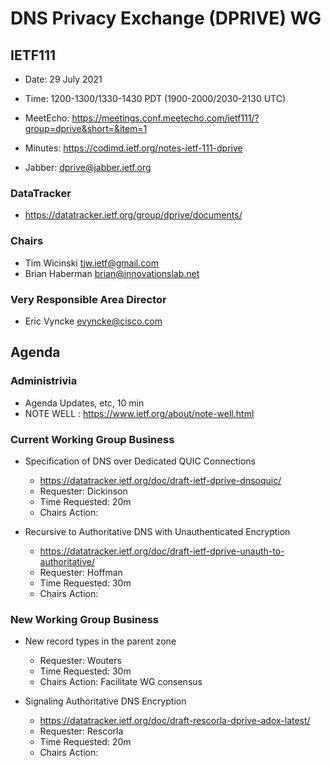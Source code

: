 
# DNS Privacy Exchange (DPRIVE) WG
## IETF111

* Date: 29 July 2021
* Time: 1200-1300/1330-1430 PDT (1900-2000/2030-2130 UTC)
* MeetEcho: https://meetings.conf.meetecho.com/ietf111/?group=dprive&short=&item=1
* Minutes: https://codimd.ietf.org/notes-ietf-111-dprive

* Jabber:  dprive@jabber.ietf.org


### DataTracker
* https://datatracker.ietf.org/group/dprive/documents/

### Chairs
* Tim Wicinski <tjw.ietf@gmail.com>
* Brian Haberman <brian@innovationslab.net>

### Very Responsible Area Director
* Eric Vyncke <evyncke@cisco.com>


## Agenda

### Administrivia

* Agenda Updates, etc,  10 min
* NOTE WELL : https://www.ietf.org/about/note-well.html

### Current Working Group Business

*   Specification of DNS over Dedicated QUIC Connections
    - https://datatracker.ietf.org/doc/draft-ietf-dprive-dnsoquic/  
    - Requester: Dickinson
    - Time Requested:  20m
    - Chairs Action:

*   Recursive to Authoritative DNS with Unauthenticated Encryption  
    - https://datatracker.ietf.org/doc/draft-ietf-dprive-unauth-to-authoritative/ 
    - Requester: Hoffman
    - Time Requested:  30m
    - Chairs Action:

### New Working Group Business

*   New record types in the parent zone
    - Requester: Wouters
    - Time Requested: 30m
    - Chairs Action: Facilitate WG consensus

*   Signaling Authoritative DNS Encryption
    - https://datatracker.ietf.org/doc/draft-rescorla-dprive-adox-latest/
    - Requester: Rescorla
    - Time Requested: 20m
    - Chairs Action:

